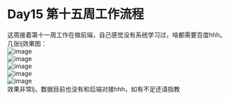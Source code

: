 # Day15 第十五周工作流程
这周接着第十一周工作在做前端，自己感觉没有系统学习过，啥都需要百度hhh。几张lj效果图：<br>
![image](https://user-images.githubusercontent.com/51207072/232308434-332625fe-5a7f-4506-8cba-e7569b26c02c.png)
<br>
![image](https://user-images.githubusercontent.com/51207072/232308443-89c7a340-8135-478f-ba86-c8af068cd1b1.png)
<br>
![image](https://user-images.githubusercontent.com/51207072/232308454-7c3e8aa4-d767-4adf-a0f6-2448e026e285.png)
<br>
![image](https://user-images.githubusercontent.com/51207072/232308477-3e9fca12-2618-445b-ab43-fafd3041e6d9.png)
<br>
![image](https://user-images.githubusercontent.com/51207072/232308487-55795f3e-dc3c-4736-9a01-9c62a6c70273.png)
<br>
效果非常lj，数据目前也没有和后端对接hhh，如有不足还请指教
